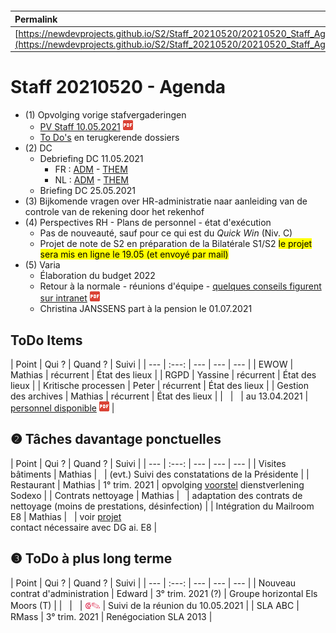 <link rel="stylesheet" href="https://newdevprojects.github.io/S2/S2.css">
<link rel="stylesheet" href="S2.css">

&nbsp;

&nbsp;

| Permalink |
| :--- |
| [https://newdevprojects.github.io/S2/Staff_20210520/20210520_Staff_Agenda.html](https://newdevprojects.github.io/S2/Staff_20210520/20210520_Staff_Agenda.html) | 

# Staff 20210520 - Agenda

* (1) Opvolging vorige stafvergaderingen
	* [PV Staff 10.05.2021](20210510_Staff_PV.pdf) ![](pdf.png)
	* [To Do's](#todo) en terugkerende dossiers
* (2) DC 
	* Debriefing DC 11.05.2021
		* FR : [ADM](https://newdevprojects.github.io/S2/Staff/20210511_Adm_FR.pdf) - [THEM](https://newdevprojects.github.io/S2/Staff/20210511_Them_FR.pdf)
		* NL : [ADM](https://newdevprojects.github.io/S2/Staff/20210511_Adm_NL.pdf) - [THEM](https://newdevprojects.github.io/S2/Staff/20210511_Them_NL.pdf)
	* Briefing DC 25.05.2021
* (3) Bijkomende vragen over HR-administratie naar aanleiding van de controle van de rekening door het rekenhof
* (4) Perspectives RH - Plans de personnel - état d'exécution
	* Pas de nouveauté, sauf pour ce qui est du *Quick Win* (Niv. C)
	* Projet de note de S2 en préparation de la Bilatérale S1/S2 <mark>le projet sera mis en ligne le 19.05 (et envoyé par mail)</mark>
* (5) Varia
	* &Eacute;laboration du budget 2022
	* Retour à la normale - réunions d'équipe - [quelques conseils figurent sur intranet](Conseils_Intranet_reunions_distanciel.pdf) ![](pdf.png)
	* Christina JANSSENS part à la pension le 01.07.2021

<a name="todo"> </a>

## ToDo Items

| Point | Qui ? | Quand ? | Suivi |
| --- | :---: | --- | --- | --- |
| EWOW | Mathias | récurrent | &Eacute;tat des lieux |
| RGPD | Yassine | récurrent | &Eacute;tat des lieux |
| Kritische processen | Peter | récurrent | &Eacute;tat des lieux |
| Gestion des archives | Mathias | récurrent | &Eacute;tat des lieux |
| &nbsp; | &nbsp; | au 13.04.2021 | [personnel disponible](20210413_Planning_archives.pdf) ![](pdf.png) |

## &#10103; Tâches davantage ponctuelles

| Point | Qui ? | Quand ? | Suivi |
| --- | :---: | --- | --- | --- |
| Visites bâtiments | Mathias | &nbsp; | (evt.) Suivi des constatations de la Présidente |
| Restaurant | Mathias | 1° trim. 2021 | opvolging [voorstel](https://newdevprojects.github.io/S2/Staff_20210107/20210107_Sodexo_aangepaste_werking.pdf) dienstverlening Sodexo |
| Contrats nettoyage | Mathias | &nbsp; | adaptation des contrats de nettoyage (moins de prestations, désinfection) |
| Intégration du Mailroom E8 | Mathias | &nbsp; | voir [projet](https://newdevprojects.github.io/S2/Staff_20210204/Nota_verzendingsdienst_E8.pdf)<br>contact nécessaire avec DG ai. E8 |

## &#10104; ToDo à plus long terme

| Point | Qui ? | Quand ? | Suivi |
| --- | :---: | --- | --- | --- |
| Nouveau contrat d'administration | Edward | 3° trim. 2021 (?) | Groupe horizontal Els Moors (T) |
| &nbsp; | &nbsp; | <font color="crimson" size="3px">&#10179;&#9998;</font> | Suivi de la réunion du 10.05.2021 |
| SLA ABC | RMass | 3° trim. 2021 | Renégociation SLA 2013 |
